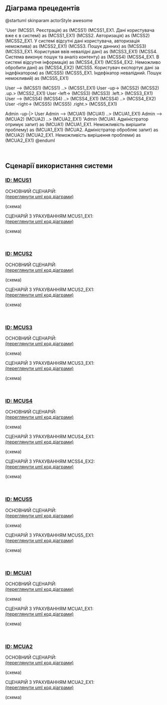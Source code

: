 ## Діаграма прецедентів

@startuml
skinparam actorStyle awesome

'User
(MCSS1. Реєстрація) as (MCSS1)
(MCSS1_EX1. Дані користувача вже є в системі) as (MCSS1_EX1)
(MCSS2. Авторизація) as (MCSS2)
(MCSS2_EX1. У системі відсутні дані користувача, авторизація неможлива) as (MCSS2_EX1)
(MCSS3. Пошук данних) as (MCSS3)
(MCSS3_EX1. Користувая ввів невалідні дані) as (MCSS3_EX1)
(MCSS4. Система виконує пошук та аналіз контенту) as (MCSS4)
(MCSS4_EX1. В системі відсутня інформація) as (MCSS4_EX1)
(MCSS4_EX2. Неможливо обробити дані) as (MCSS4_EX2) 
(MCSS5. Користувач експортує дані за індефікатором) as (MCSS5)
(MCSS5_EX1. Індефікатор невалідний. Пошук немоєливий) as (MCSS5_EX1)


User --> (MCSS1)
(MCSS1) ..> (MCSS1_EX1)
User -up-> (MCSS2)
(MCSS2) .up.> (MCSS2_EX1)
User -left-> (MCSS3)
(MCSS3) .left.> (MCSS3_EX1)
User --> (MCSS4)
(MCSS4) ..> (MCSS4_EX1)
(MCSS4) ..> (MCSS4_EX2)
User -right-> (MCSS5)
(MCSS5) .right.> (MCSS5_EX1)

Admin -up-|> User
Admin --> (MCUA1)
(MCUA1) ..> (MCUA1_EX1)
Admin --> (MCUA2)
(MCUA2) ..> (MCUA2_EX1)
'Admin
(MCUA1. Адміністратор отримує запит) as (MCUA1)
(MCUA1_EX1. Неможливість вирішити проблему) as (MCUA1_EX1)
(MCUA2. Адміністратор обробляє запит) as (MCUA2)
(MCUA2_EX1. Неможливість вирішення проблеми) as (MCUA2_EX1)
@enduml

<br>

## Сценарії використання системи

### [**ID:** MCUS1](https://github.com/YaroslavEls/media-content-analyzing-system/blob/master/docs/requirements/stakeholders-needs.md#id-mcus1)

ОСНОВНИЙ СЦЕНАРІЙ: <br>
[(переглянути uml код діаграми)]()

(схема)

СЦЕНАРІЙ З УРАХУВАННЯМ MCUS1_EX1: <br>
[(переглянути uml код діаграми)]()

(схема)

<br>

### [**ID:** MCUS2](https://github.com/YaroslavEls/media-content-analyzing-system/blob/master/docs/requirements/stakeholders-needs.md#id-mcus2)

ОСНОВНИЙ СЦЕНАРІЙ: <br>
[(переглянути uml код діаграми)]()

(схема)

СЦЕНАРІЙ З УРАХУВАННЯМ MCUS2_EX1: <br>
[(переглянути uml код діаграми)]()

(схема)

<br>

### [**ID:** MCUS3](https://github.com/YaroslavEls/media-content-analyzing-system/blob/master/docs/requirements/stakeholders-needs.md#id-mcus3)

ОСНОВНИЙ СЦЕНАРІЙ: <br>
[(переглянути uml код діаграми)]()

(схема)

СЦЕНАРІЙ З УРАХУВАННЯМ MCUS3_EX1: <br>
[(переглянути uml код діаграми)]()

(схема)

<br>

### [**ID:** MCUS4](https://github.com/YaroslavEls/media-content-analyzing-system/blob/master/docs/requirements/stakeholders-needs.md#id-mcus4)

ОСНОВНИЙ СЦЕНАРІЙ: <br>
[(переглянути uml код діаграми)]()

(схема)

СЦЕНАРІЙ З УРАХУВАННЯМ MCUS4_EX1: <br>
[(переглянути uml код діаграми)]()

(схема)

СЦЕНАРІЙ З УРАХУВАННЯМ MCSS4_EX2: <br>
[(переглянути uml код діаграми)]()

(схема)

<br>

### [**ID:** MCUS5](https://github.com/YaroslavEls/media-content-analyzing-system/blob/master/docs/requirements/stakeholders-needs.md#id-mcus5)

ОСНОВНИЙ СЦЕНАРІЙ: <br>
[(переглянути uml код діаграми)]()

(схема)

СЦЕНАРІЙ З УРАХУВАННЯМ MCUS5_EX1: <br>
[(переглянути uml код діаграми)]()

(схема)

<br>

### [**ID:** MCUA1](https://github.com/YaroslavEls/media-content-analyzing-system/blob/master/docs/requirements/stakeholders-needs.md#id-mcua1)

ОСНОВНИЙ СЦЕНАРІЙ: <br>
[(переглянути uml код діаграми)]()

(схема)

СЦЕНАРІЙ З УРАХУВАННЯМ MCUA1_EX1: <br>
[(переглянути uml код діаграми)]()

(схема)

<br>

### [**ID:** MCUA2](https://github.com/YaroslavEls/media-content-analyzing-system/blob/master/docs/requirements/stakeholders-needs.md#id-mcua2)

ОСНОВНИЙ СЦЕНАРІЙ: <br>
[(переглянути uml код діаграми)]()

(схема)

СЦЕНАРІЙ З УРАХУВАННЯМ MCUA2_EX1: <br>
[(переглянути uml код діаграми)]()

(схема)
